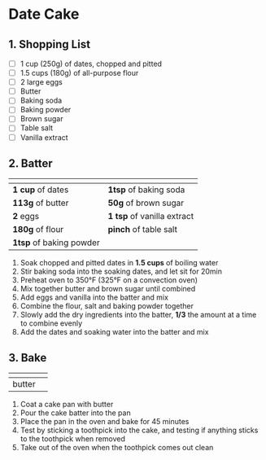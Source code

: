 # Date Cake

## 1. Shopping List
- [ ] 1 cup (250g) of dates, chopped and pitted
- [ ] 1.5 cups (180g) of all-purpose flour
- [ ] 2 large eggs
- [ ] Butter
- [ ] Baking soda
- [ ] Baking powder
- [ ] Brown sugar
- [ ] Table salt
- [ ] Vanilla extract

## 2. Batter
|<!-- -->|<!-- -->|
|---|---|
| **1 cup** of dates | **1tsp** of baking soda  |
| **113g** of butter | **50g** of brown sugar |
| **2** eggs | **1 tsp** of vanilla extract |
| **180g** of flour | **pinch** of table salt |
| **1tsp** of baking powder | |

1. Soak chopped and pitted dates in **1.5 cups** of boiling water
2. Stir baking soda into the soaking dates, and let sit for 20min
3. Preheat oven to 350°F (325°F on a convection oven)
4. Mix together butter and brown sugar until combined
5. Add eggs and vanilla into the batter and mix
6. Combine the flour, salt and baking powder together
7. Slowly add the dry ingredients into the batter, **1/3** the amount at a time to combine evenly
8. Add the dates and soaking water into the batter and mix

## 3. Bake
|<!-- -->|<!-- -->|
|---|---|
| butter | |

1. Coat a cake pan with butter
2. Pour the cake batter into the pan
3. Place the pan in the oven and bake for 45 minutes
4. Test by sticking a toothpick into the cake, and testing if anything sticks to the toothpick when removed
5. Take out of the oven when the toothpick comes out clean
